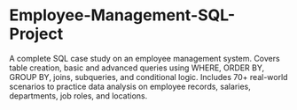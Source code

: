 # Employee-Management-SQL-Project
A complete SQL case study on an employee management system. Covers table creation, basic and advanced queries using WHERE, ORDER BY, GROUP BY, joins, subqueries, and conditional logic. Includes 70+ real-world scenarios to practice data analysis on employee records, salaries, departments, job roles, and locations.
